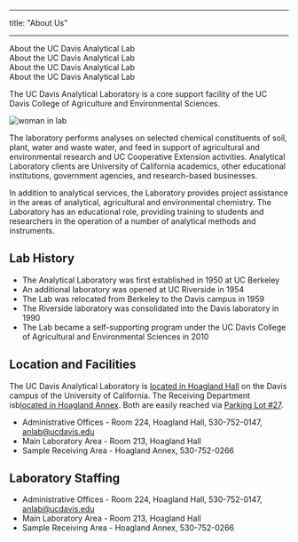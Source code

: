 ﻿---

title: "About Us"

---


<div class="row">
  <div class="col whiteblock">About the UC Davis Analytical Lab</div>
  <div class="col whiteblock">About the UC Davis Analytical Lab</div>
  <div class="col whiteblock">About the UC Davis Analytical Lab</div>
  <div class="col whiteblock">About the UC Davis Analytical Lab</div>
</div>

<div class="row">
  <div class="col-9 whiteblock">
    <!-- <h3>@ViewData["Message"]</h3> -->
    <p class="lead">
        The UC Davis Analytical Laboratory is a core support facility of the UC Davis College of Agriculture and Environmental Sciences.
    </p>
    <div class="imagewrapper imagewrapper--right">
      <img class="img-respo" src="/media/about_anlab.png" alt="woman in lab">
    </div>
    <p>The laboratory performs analyses on selected chemical constituents of soil, plant, water and waste water, and feed in support of agricultural and environmental research and UC Cooperative Extension activities. Analytical Laboratory clients are University
        of California academics, other educational institutions, government agencies, and research-based businesses.</p>
    <p>In addition to analytical services, the Laboratory provides project assistance in the areas of analytical, agricultural and environmental chemistry. The Laboratory has an educational role, providing training to students and researchers in the operation
        of a number of analytical methods and instruments.</p>
    <h2>Lab History</h2>
    <ul>
        <li>The Analytical Laboratory was first established in 1950 at UC Berkeley</li>
        <li>An additional laboratory was opened at UC Riverside in 1954</li>
        <li>The Lab was relocated from Berkeley to the Davis campus in 1959</li>
        <li>The Riverside laboratory was consolidated into the Davis laboratory in 1990</li>
        <li>The Lab became a self-supporting program under the UC Davis College of Agricultural and Environmental Sciences in 2010</li>
    </ul>
    <h2>Location and Facilities</h2>
    <p>The UC Davis Analytical Laboratory is <a href="http://campusmap.ucdavis.edu/?b=82" target="_blank" title="">located in Hoagland Hall</a> on the Davis campus of the University of California. The Receiving Department isb<a href="http://campusmap.ucdavis.edu/?b=81"target="_blank" title="">located in Hoagland Annex</a>. Both are easily reached via <a href="http://campusmap.ucdavis.edu/?l=67" target="_blank" title="">Parking Lot #27</a>.</p>
    <ul><li>Administrative Offices - Room 224, Hoagland Hall, 530-752-0147, <a class="external-link" href="mailto:anlab@ucdavis.edu">anlab@ucdavis.edu</a></li>
    <li>Main Laboratory Area - Room 213, Hoagland Hall</li>
    <li>Sample Receiving Area - Hoagland Annex, 530-752-0266</li>
    </ul>
    <h2>Laboratory Staffing</h2>
    <ul>
        <li>Administrative Offices - Room 224, Hoagland Hall, 530-752-0147, <a class="external-link" href="mailto:anlab@ucdavis.edu">anlab@ucdavis.edu</a></li>
        <li>Main Laboratory Area - Room 213, Hoagland Hall</li>
        <li>Sample Receiving Area - Hoagland Annex, 530-752-0266</li>
    </ul>
  </div>
</div>
